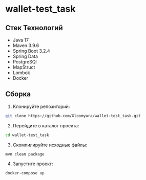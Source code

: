 # wallet-test_task

## Стек Технологий
- Java 17
- Maven 3.9.6
- Spring Boot 3.2.4
- Spring Data
- PostgreSQl
- MapStruct
- Lombok
- Docker

## Сборка
1. Клонируйте репозиторий:
```Bash
git clone https://github.com/Gloomyara/wallet-test_task.git
```
2. Перейдите в каталог проекта: 
```Bash
cd wallet-test_task
```
3. Скомпилируйте исходные файлы:
```Bash
mvn clean package
```
4. Запустите проект:
```Bash
docker-compose up
```
